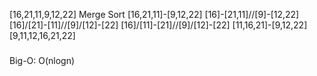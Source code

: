 [16,21,11,9,12,22] Merge Sort
[16,21,11]-[9,12,22]
[16]-[21,11]//[9]-[12,22]
[16]/[21]-[11]//[9]/[12]-[22]
[16]/[11]-[21]//[9]/[12]-[22]
[11,16,21]-[9,12,22]
[9,11,12,16,21,22]

#####

Big-O: O(nlogn)